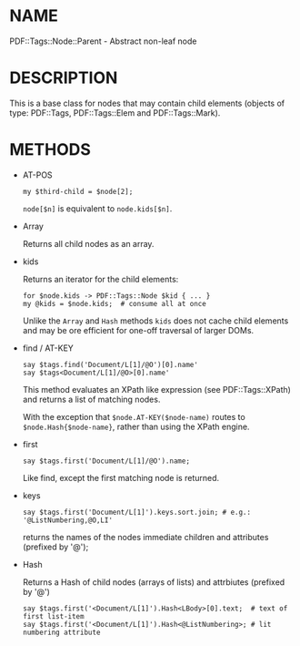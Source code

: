 NAME
====

PDF::Tags::Node::Parent - Abstract non-leaf node

DESCRIPTION
===========

This is a base class for nodes that may contain child elements (objects of type: PDF::Tags, PDF::Tags::Elem and PDF::Tags::Mark).

METHODS
=======

  * AT-POS

        my $third-child = $node[2];

    `node[$n]` is equivalent to `node.kids[$n]`.

  * Array

    Returns all child nodes as an array.

  * kids

    Returns an iterator for the child elements:

        for $node.kids -> PDF::Tags::Node $kid { ... }
        my @kids = $node.kids;  # consume all at once

    Unlike the `Array` and `Hash` methods `kids` does not cache child elements and may be ore efficient for one-off traversal of larger DOMs. 

  * find / AT-KEY

        say $tags.find('Document/L[1]/@O')[0].name'
        say $tags<Document/L[1]/@O>[0].name'

    This method evaluates an XPath like expression (see PDF::Tags::XPath) and returns a list of matching nodes.

    With the exception that `$node.AT-KEY($node-name)` routes to `$node.Hash{$node-name}`, rather than using the XPath engine.

  * first

        say $tags.first('Document/L[1]/@O').name;

    Like find, except the first matching node is returned.

  * keys

        say $tags.first('Document/L[1]').keys.sort.join; # e.g.: '@ListNumbering,@O,LI'

    returns the names of the nodes immediate children and attributes (prefixed by '@');

  * Hash

    Returns a Hash of child nodes (arrays of lists) and attrbiutes (prefixed by '@')

        say $tags.first('<Document/L[1]').Hash<LBody>[0].text;  # text of first list-item
        say $tags.first('<Document/L[1]').Hash<@ListNumbering>; # lit numbering attribute

